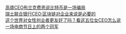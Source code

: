   
[高盛CEO布兰克费恩说比特币是一场骗局](http://www.dianyue.me/archives/250/ydlw0c94yr3bclmf/)  
[瑞士联合银行CEO:区块链对企业来说是必要的](http://www.dianyue.me/archives/390/rm2ui54k27bajvzm/)  
[这个世界对女性创业者更友好了吗？看这五位女CEO怎么说](http://www.dianyue.me/archives/699/6sl3spi0b30c0m61/)  
[一场电商节日上的两个冠军](http://www.dianyue.me/archives/184/n1yrpta7w30dz8jh/)